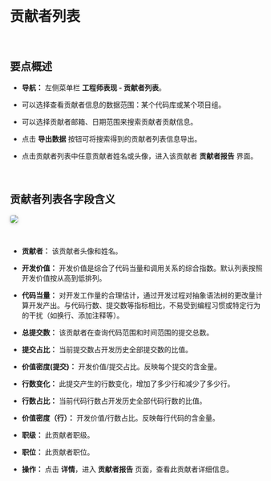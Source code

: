 # 贡献者列表

<br />

## 要点概述

-   **导航：** 左侧菜单栏 **工程师表现 - 贡献者列表**。

-   可以选择查看贡献者信息的数据范围：某个代码库或某个项目组。

-   可以选择贡献者邮箱、日期范围来搜索贡献者贡献信息。

-   点击 **导出数据** 按钮可将搜索得到的贡献者列表信息导出。

-   点击贡献者列表中任意贡献者姓名或头像，进入该贡献者 **贡献者报告** 界面。

<br />

## 贡献者列表各字段含义

<img style="border-radius: 0.3125em;
    box-shadow: 0 2px 4px 0 rgba(34,36,38,.12),0 2px 10px 0 rgba(34,36,38,.08);" src="https://release-notes.oss-cn-zhangjiakou.aliyuncs.com/img/Contributor1.png" />

<br />

-   **贡献者：** 该贡献者头像和姓名。

-   **开发价值：** 开发价值是综合了代码当量和调用关系的综合指数。默认列表按照开发价值按从高到低排列。

-   **代码当量：** 对开发工作量的合理估计，通过开发过程对抽象语法树的更改量计算开发产出。与代码行数、提交数等指标相比，不易受到编程习惯或特定行为的干扰（如换行、添加注释等）。

-   **总提交数：** 该贡献者在查询代码范围和时间范围的提交总数。

-   **提交占比：** 当前提交数占开发历史全部提交数的比值。

-   **价值密度(提交)：** 开发价值/提交占比。反映每个提交的含金量。

-   **行数变化：** 此提交产生的行数变化，增加了多少行和减少了多少行。

-   **行数占比：** 当前代码行数占开发历史全部代码行数的比值。

-   **价值密度（行）：** 开发价值/行数占比。反映每行代码的含金量。

-   **职级：** 此贡献者职级。

-   **职位：** 此贡献者职位。

-   **操作：** 点击 **详情**，进入 **贡献者报告** 页面，查看此贡献者详细信息。
